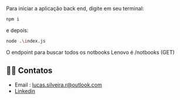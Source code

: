 Para iniciar a aplicação back end, digite em seu terminal:

```bash
npm i
```
e depois:

```bash
node .\index.js
```

O endpoint para buscar todos os notbooks Lenovo é /notbooks (GET)

## 🧑‍💻 Contatos

- Email : lucas.silveira.r@outlook.com
- [Linkedin](https://www.linkedin.com/in/lucas-ribeirodev)

